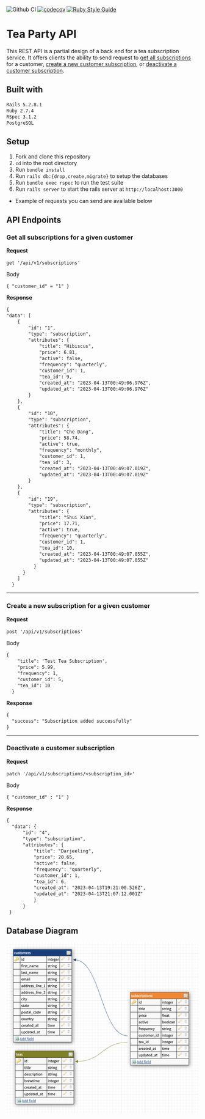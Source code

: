 ![Github CI](https://github.com/this-is-joeking/tea_party_api/actions/workflows/rubyonrails.yml/badge.svg)
[![codecov](https://codecov.io/github/this-is-joeking/tea_party_api/branch/main/graph/badge.svg?token=FWFJ8JRP6Z)](https://app.codecov.io/gh/this-is-joeking/tea_party_api)
[![Ruby Style Guide](https://img.shields.io/badge/code_style-rubocop-brightgreen.svg)](https://github.com/rubocop/rubocop)
# Tea Party API

This REST API is a partial design of a back end for a tea subscription service. It offers clients the ability to send request to [get all subscriptions](#get-all-subscriptions-for-a-given-customer) for a customer, [create a new customer subscription](#create-a-new-subscription-for-a-given-customer), or [deactivate a customer subscription](#deactivate-a-customer-subscription).

## Built with
```
Rails 5.2.8.1
Ruby 2.7.4
RSpec 3.1.2
PostgreSQL
```

## Setup

1. Fork and clone this repository
1. `cd` into the root directory
1. Run `bundle install`
1. Run `rails db:{drop,create,migrate}` to setup the databases
1. Run `bundle exec rspec` to run the test suite
1. Run `rails server` to start the rails server at `http://localhost:3000`
  - Example of requests you can send are available below
  
## API Endpoints

### Get all subscriptions for a given customer
  __Request__
  
  `get '/api/v1/subscriptions'`

  Body

  ```
  { "customer_id" = "1" }
  ```
    
  __Response__
  
  ```
  {
  "data": [
      {
          "id": "1",
          "type": "subscription",
          "attributes": {
              "title": "Hibiscus",
              "price": 6.81,
              "active": false,
              "frequency": "quarterly",
              "customer_id": 1,
              "tea_id": 9,
              "created_at": "2023-04-13T00:49:06.976Z",
              "updated_at": "2023-04-13T00:49:06.976Z"
          }
      },
      {
          "id": "10",
          "type": "subscription",
          "attributes": {
              "title": "Che Dang",
              "price": 58.74,
              "active": true,
              "frequency": "monthly",
              "customer_id": 1,
              "tea_id": 3,
              "created_at": "2023-04-13T00:49:07.019Z",
              "updated_at": "2023-04-13T00:49:07.019Z"
          }
      },
      {
          "id": "19",
          "type": "subscription",
          "attributes": {
              "title": "Shui Xian",
              "price": 17.71,
              "active": true,
              "frequency": "quarterly",
              "customer_id": 1,
              "tea_id": 10,
              "created_at": "2023-04-13T00:49:07.055Z",
              "updated_at": "2023-04-13T00:49:07.055Z"
            }
        }
      ]
    }
  ```
---
### Create a new subscription for a given customer 
  __Request__
  
  `post '/api/v1/subscriptions'`
  
  Body
  
  ```
  {
      "title": 'Test Tea Subscription',
      "price": 5.99,
      "frequency": 1,
      "customer_id": 5,
      "tea_id": 10
    }
  ```
  
  __Response__
  
  ```
  {
    "success": "Subscription added successfully"
  }
  ```
  ---
### Deactivate a customer subscription
  __Request__
  
  `patch '/api/v1/subscriptions/<subscription_id>'`
  
  Body
  
  ```
  { "customer_id" : "1" }
  ```
  
  __Response__
  
  ```
  {
    "data": {
        "id": "4",
        "type": "subscription",
        "attributes": {
            "title": "Darjeeling",
            "price": 20.65,
            "active": false,
            "frequency": "quarterly",
            "customer_id": 1,
            "tea_id": 6,
            "created_at": "2023-04-13T19:21:00.526Z",
            "updated_at": "2023-04-13T21:07:12.001Z"
            }
        }
   }
  ```
  
## Database Diagram
![Database schema](/docs/db_diagram.png)
